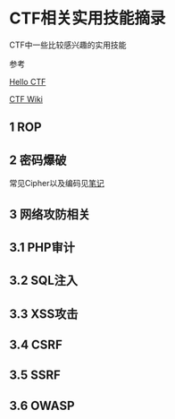# CTF相关实用技能摘录

CTF中一些比较感兴趣的实用技能

参考

[Hello CTF](https://hello-ctf.com/)

[CTF Wiki](https://ctf-wiki.org/)

## 1 ROP

## 2 密码爆破

常见Cipher以及编码见[笔记](201230a_cryptography.md)

## 3 网络攻防相关

## 3.1 PHP审计

## 3.2 SQL注入

## 3.3 XSS攻击

## 3.4 CSRF

## 3.5 SSRF

## 3.6 OWASP